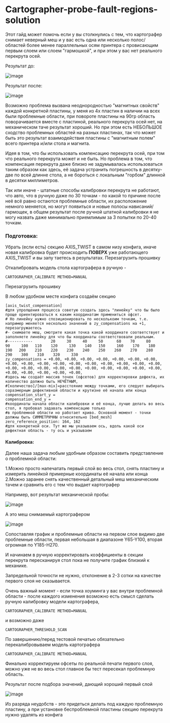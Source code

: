 # Cartographer-probe-fault-regions-solution

Этот гайд может помочь если у вы столкнулись с тем, что картографер снимает неверный меш и у вас есть одна или несколько полос/областей более менее параллельных осям принтера с провисающим первым слоем или слоем "гармошкой", и при этом у вас нет реального перекрута осей.

Результат до:

![image](https://github.com/user-attachments/assets/9d96c158-fff3-453d-8174-94d98f0a32e6)


Результат после:

![image](https://github.com/user-attachments/assets/6abfd4bc-abc3-440b-85c4-f768bd32a737)


Возможно проблема вызвана неоднородностью "магнитных свойств" каждой конкретной пластины, у меня из 4х пластин в наличии на всех были проблемные области, при повороте пластины на 90гр область поворачивается вместе с пластиной, реального перекрута осей нет, на механическом таче результат хороший. Но при этом есть НЕБОЛЬШОЕ сходство проблемных областей на разных пластинах, так что может быть это результат взаимодействия пластины с "магнитным полем" всего принтера и/или стола и магнита.

Идея в том, что бы использовать компенсацию перекрута осей, при том что реального перекрута может и не быть. Но проблема в том, что компенсация перекрута даже близко не задумывалась использоваться таким образом как здесь, её задача устранить погрешность в десятку-две по всей длинне стола, а не бороться с локальным "горбом" длинной в десятки миллиметров.

Так или иначе - штатные способы калибровки перекрута не работают, что авто, что в ручную даже по 30 точкам - по какой то причине после неё всё равно остаются проблемные области, их расположение немного меняется, но могут появиться и новые полосы нависаний/гармощек, в общем результат после ручной штатной калибровки я не могу назвать даже минимально приемлимым за 3 попытки по 20-40 точкам.

### Подготовка:

Убрать (если есть) секцию AXIS_TWIST в самом низу конфига, иначе новая калибровка будет происходить **ПОВЕРХ** уже работающего AXIS_TWIST и вы запу таетесь в результатах. 
Перезагрузить прошивку

Откалибровать модель стола картографера в ручную - 
```
CARTOGRAPHER_CALIBRATE METHOD=MANUAL
```

Перезагрузить прошивку

В любом удобном месте конфига создаём  секцию

```
[axis_twist_compensation]
#для упролщения процесса советую создать здесь "линейку" что бы было проще ориентироваться к каким координатам примениться офсет.
# Но линейку нужно спозиционировать по несколькоим точкам, т.е. например меняется несколько значений в zy_compensations на +1, перезагружаетесь
#- снимаете меш, смотрите какая точка какой координате соответствует и заполняете линейку для что бы координаты соответствовали реальным.
#-----------        20     30     40     50      60    70     80     90     100   110    120     130    140   150     160    170    180    190   200    210    220    230    240    250    260    270    280    290    300    310    320     330
zy_compensations = +0.00, +0.00, +0.00, +0.00, +0.00, +0.00, +0.00, +0.00, +0.00, +0.00, +0.00, +0.00, +0.00, +0.00, +0.00, +0.00, +0.00, +0.00, +0.00, +0.00, +0.00, +0.00, +0.00, +0.00, +0.00, +0.00, +0.00, +0.00, +0.00, +0.00, +0.00, +0.00,
#здесь мы создаёт массив точек (офсетов) для корректировки дефекта, их количество должно быть НЕЧЁТНЫМ,
#[количество]/[max-mix]=расстояние между точками, его следует выбирать соразмерным дефективной области и крутизне её начала или конца
compensation_start_y = 
compensation_end_y = 
#координаты начала области калибровки и её конца, лучше делать во весь стол, я пробовал задавать компенсацию только
#в проблемной области но работает криво. Основной момент - точки должны быть СИММЕТРИЧНЫ относительно [bed_mesh] zero_reference_position: 164, 162 
#для конкретной оси. Тут же мы указываем ось, вдоль какой оси дефектная область - ту ось и указываем
```


#### Калибровка:

Далее наша задача любым удобным образом составить представление о проблемной области:

1.Можно просто напечатать первый слой во весь стол, снять пластину и измерить линейкой примерные координаты её начала или конца
2.Можно заранее снять качественный детальный меш механическим тачем и сравнить его с тем что выдает картографер

Например, вот результат механической пробы:

![image](https://github.com/user-attachments/assets/039616d5-30b7-47cb-916e-068304cecd38)


А это меш снимаемый картографером

![image](https://github.com/user-attachments/assets/b5398d17-9799-4240-8ee5-c1dcf52f66d5)


Сопоставляя график и проблемные области на первом слое видимо две проблемные области, первая небольшая в диапазоне Y65-Y100, вторая огромная по  Y185-Н270.

И начинаем в ручную корректировать коэффициенты в секции перекрута пересканируя стол пока не получите график близкий к механике.

Запредельной точности не нужно, отклонение в 2-3 сотки  на качестве первого слоя не сказывается.

Очень важный момент - если точка хоуминга у вас внутри проблемной области - после каждого изменения возможно есть смысл сделать ручную калибровку модели картографера, 
```
CARTOGRAPHER_CALIBRATE METHOD=MANUAL
```
 и возможно даже 
 ```
CARTOGRAPHER_THRESHOLD_SCAN
```

По завершению/перед тестовой печатью обязательно перекалибровываем модель картографера 
```
CARTOGRAPHER_CALIBRATE METHOD=MANUAL
```

Финально корректируем офсеты по реальной печати первого слоя, можно уже не во весь стол главное бы тест пересекал проблемную область.

Результат после подбора значений, дающий хороший первый слой




![image](https://github.com/user-attachments/assets/f5d1a68d-106c-4e14-a717-958b1032b12c)


Из разряда неудобств - это придеться делать под каждую проблемную пластину, а при установке беспроблемной пластины секцию перекрута нужно удалять из конфига
